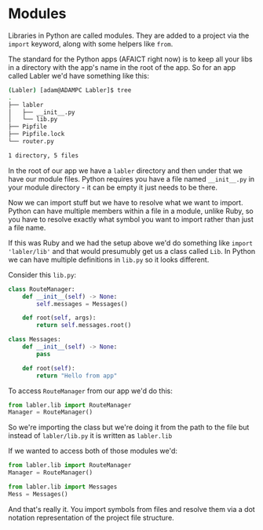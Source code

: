 # Modules
Libraries in Python are called modules. They are added to a project via the `import` keyword, along with some helpers like `from`.

The standard for the Python apps (AFAICT right now) is to keep all your libs in a directory with the app's name in the root of the app. So for an app called Labler we'd have something like this:

```bash
(Labler) [adam@ADAMPC Labler]$ tree
.
├── labler
│   ├── __init__.py
│   └── lib.py
├── Pipfile
├── Pipfile.lock
└── router.py

1 directory, 5 files
```

In the root of our app we have a `labler` directory and then under that we have our module files. Python requires you have a file named `__init__.py` in your module directory - it can be empty it just needs to be there.

Now we can import stuff but we have to resolve what we want to import. Python can have multiple members within a file in a module, unlike Ruby, so you have to resolve exactly what symbol you want to import rather than just a file name.

If this was Ruby and we had the setup above we'd do something like `import 'labler/lib'` and that would presumubly get us a class called `Lib`. In Python we can have multiple definitions in `lib.py` so it looks different.

Consider this `lib.py`:
```python
class RouteManager:
    def __init__(self) -> None:
        self.messages = Messages()

    def root(self, args):
        return self.messages.root()

class Messages:
    def __init__(self) -> None:
        pass

    def root(self):
        return "Hello from app"
```

To access `RouteManager` from our app we'd do this:

```python
from labler.lib import RouteManager
Manager = RouteManager()
```

So we're importing the class but we're doing it from the path to the file but instead of `labler/lib.py` it is written as `labler.lib`

If we wanted to access both of those modules we'd:

```python
from labler.lib import RouteManager
Manager = RouteManager()

from labler.lib import Messages
Mess = Messages()
```

And that's really it. You import symbols from files and resolve them via a dot notation representation of the project file structure.